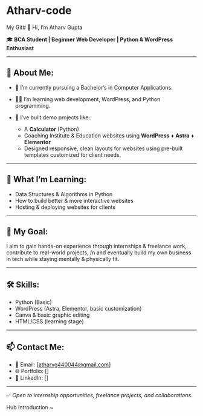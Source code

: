 # Atharv-code
My Git# 👋 Hi, I’m Atharv Gupta

🎓 **BCA Student | Beginner Web Developer | Python & WordPress Enthusiast**

---

## 🚀 About Me:
- 📖 I’m currently pursuing a Bachelor’s in Computer Applications.
- 👨‍💻 I’m learning web development, WordPress, and Python programming.
- 🧰 I’ve built demo projects like:
  
  - A **Calculator** (Python)
  - Coaching Institute & Education websites using **WordPress + Astra + Elementor**
  - Designed responsive, clean layouts for websites using pre-built templates customized for client needs.

---

## 🌱 What I’m Learning:
- Data Structures & Algorithms in Python
- How to build better & more interactive websites
- Hosting & deploying websites for clients

---

## 💼 My Goal:
I aim to gain hands-on experience through internships & freelance work, contribute to real-world projects, /n and eventually build my own business in tech while staying mentally & physically fit.

---

## 🛠️ Skills:
- Python (Basic)
- WordPress (Astra, Elementor, basic customization)
- Canva & basic graphic editing
- HTML/CSS (learning stage)

---

## 📫 Contact Me:
- 📧 Email: [atharvg440044@gmail.com]
- 🌐 Portfolio: []
- 💼 LinkedIn: []

---

✅ *Open to internship opportunities, freelance projects, and collaborations.*

Hub Introduction ~
